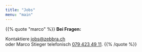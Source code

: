 ```yaml
---
title: "Jobs"
menu: "main"
---
```


{{% quote "marco" %}}
  **Bei Fragen:**

  Kontaktiere [jobs@zebbra.ch](mailto:jobs@zebbra.ch) <br/> oder Marco Stieger telefonisch [079 423 49 11](mailto:+41794234911).
{{% /quote %}}
